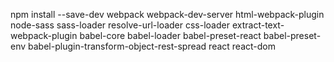 npm install --save-dev webpack webpack-dev-server html-webpack-plugin node-sass sass-loader  resolve-url-loader css-loader extract-text-webpack-plugin babel-core babel-loader babel-preset-react babel-preset-env babel-plugin-transform-object-rest-spread react react-dom
